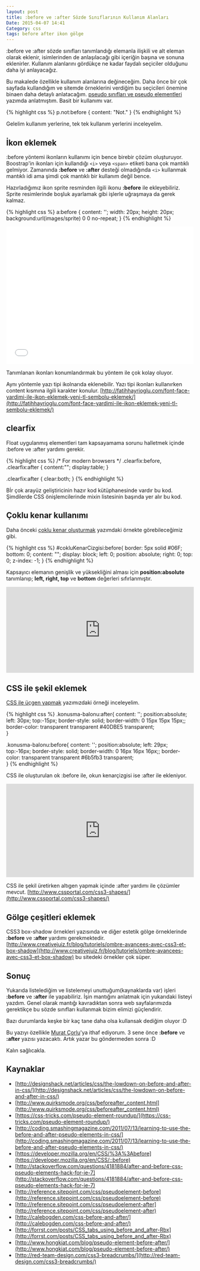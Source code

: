 ```yaml
---
layout: post
title: :before ve :after Sözde Sınıflarının Kullanım Alanları
Date: 2015-04-07 14:41
Category: css
tags: before after ikon gölge
---
```


:before ve :after sözde sınıfları tanımlandığı elemanla ilişkili ve alt eleman olarak eklenir, isimlerinden de anlaşılacağı gibi içeriğin başına ve sonuna eklenirler. Kullanım alanlarını gördükçe ne kadar faydalı seçiciler olduğunu daha iyi anlayacağız. 

Bu makalede özellikle kullanım alanlarına değineceğim.  Daha önce bir çok sayfada kullandığım ve sitemde örneklerini verdiğim bu seçicileri önemine binaen daha detaylı anlatacağım.  [pseudo sınıfları ve pseudo elementleri](http://fatihhayrioglu.com/pseudo-siniflari-ve-pseudo-elementleri/) yazımda anlatmıştım. Basit bir kullanımı var. 

{% highlight css %}
p.not:before { 
    content: "Not." 
}
{% endhighlight %}

Gelelim kullanım yerlerine, tek tek kullanım yerlerini inceleyelim.

## İkon eklemek

:before yöntemi ikonların kullanımı için bence birebir çözüm oluşturuyor. Boostrap'in ikonları için kullandığı `<i>` veya `<span>` etiketi bana çok mantıklı gelmiyor. Zamanında **:before** ve **:after** desteği olmadığında `<i>` kullanmak mantıklı idi ama şimdi çok mantıklı bir kullanım değil bence. 

Hazırladığımız ikon sprite resminden ilgili ikonu **:before** ile ekleyebiliriz. Sprite resimlerinde boşluk ayarlamak gibi işlerle uğraşmaya da gerek kalmaz. 

{% highlight css %}
a:before {
    content: '';
    width: 20px;
    height: 20px;
    background:url(images/sprite) 0 0 no-repeat;
}
{% endhighlight %}

<iframe height='368' scrolling='no' src='//codepen.io/fatihhayri/embed/NPVyWx/?height=368&theme-id=13521' frameborder='no' allowtransparency='true' allowfullscreen='true' style='width: 100%;'></iframe>

Tanımlanan ikonları konumlandırmak bu yöntem ile çok kolay oluyor.  

Aynı yöntemle yazı tipi ikolnarıda eklenebilir. Yazı tipi ikonları kullanırken content kısmına ilgili karakter konulur. [http://fatihhayrioglu.com/font-face-yardimi-ile-ikon-eklemek-yeni-tl-sembolu-eklemek/](http://fatihhayrioglu.com/font-face-yardimi-ile-ikon-eklemek-yeni-tl-sembolu-eklemek/)

## clearfix

Float uygulanmış elementleri tam kapsayamama sorunu halletmek içinde :before ve :after yardımı gerekir.

{% highlight css %}
/* For modern browsers */
.clearfix:before,
.clearfix:after {
    content:"";
    display:table;
}
 
.clearfix:after {
    clear:both;
}
{% endhighlight %}

Bİr çok arayüz geliştiricinin hazır kod kütüphanesinde vardır bu kod. Şimdilerde CSS önişlemcilerinde mixin listesinin başında yer alır bu kod. 

## Çoklu kenar kullanımı

Daha önceki [çoklu kenar oluşturmak](http://fatihhayrioglu.com/coklu-kenar-cizgisiborder-kullanimi/) yazımdaki örnekte görebileceğimiz gibi.

{% highlight css %}
#cokluKenarCizgisi:before{
    border: 5px solid #06F;
    bottom: 0;
    content: "";
    display: block;
    left: 0;
    position: absolute;
    right: 0;
    top: 0;
    z-index: -1;
}
{% endhighlight %}

Kapsayıcı elemanın genişlik ve yüksekliğini alması için **position:absolute** tanımlanıp; **left, right, top** ve **bottom** değerleri sıfırlanmıştır. 

<iframe style="width: 100%; height: 230px" src="http://jsfiddle.net/fatihhayri/L8ZHT/embedded/result,css,html" allowfullscreen="allowfullscreen" frameborder="0"></iframe>

## CSS ile şekil eklemek 

[CSS ile üçgen yapmak](http://fatihhayrioglu.com/css-ile-ucgen-ok-yapmak/) yazımızdaki örneği inceleyelim.

{% highlight css %}
.konusma-balonu:after{
  content: '';
  position:absolute;
  left: 30px;
  top:-15px;
  border-style: solid;
  border-width: 0 15px 15px 15px;;
  border-color: transparent transparent #40DBE5 transparent;  
}

.konusma-balonu:before{
  content: '';
  position:absolute;
  left: 29px;
  top:-16px;
  border-style: solid;
  border-width: 0 16px 16px 16px;;
  border-color: transparent transparent #6b5fb3 transparent;  
}
{% endhighlight %}

CSS ile oluşturulan ok :before ile, okun kenarçizgisi ise :after ile ekleniyor.

<iframe scrolling="no" height="250" frameborder="0" style="width: 100%; overflow: hidden;" allowtransparency="true" data-height="250" src="http://codepen.io/fatihhayri/embed/JhrdC?type=result&amp;height=250" id="cp_embed_hgplm"></iframe>

CSS ile şekil üretirken altıgen yapmak içinde :after yardımı ile çözümler mevcut. [http://www.cssportal.com/css3-shapes/](http://www.cssportal.com/css3-shapes/)

## Gölge çeşitleri eklemek

CSS3 box-shadow örnekleri yazısında ve diğer estetik gölge örneklerinde **:before** ve **:after** yardımı gerekmektedir. [http://www.creativejuiz.fr/blog/tutoriels/ombre-avancees-avec-css3-et-box-shadow](http://www.creativejuiz.fr/blog/tutoriels/ombre-avancees-avec-css3-et-box-shadow) bu sitedeki örnekler çok süper.

## Sonuç
Yukarıda listelediğim ve listelemeyi unuttuğum(kaynaklarda var) işleri **:before** ve **:after** ile yapabiliriz. İşin mantığını anlatmak için yukarıdaki listeyi yazdım. Genel olarak mantığı kavradıktan sonra web sayfalarımızda gerektikçe bu sözde sınıfları kullanmak bizim elimizi güçlendirir. 

Bazı durumlarda keşke bir kaç tane daha olsa kullansak dediğim oluyor :D

Bu yazıyı özellikle [Murat Çorlu](http://muratcorlu.com/)'ya ithaf ediyorum. 3 sene önce **:before** ve **:after** yazısı yazacaktı. Artık yazar bu göndermeden sonra :D

Kalın sağlıcakla.

## Kaynaklar

 - [http://designshack.net/articles/css/the-lowdown-on-before-and-after-in-css/](http://designshack.net/articles/css/the-lowdown-on-before-and-after-in-css/)
 - [http://www.quirksmode.org/css/beforeafter_content.html](http://www.quirksmode.org/css/beforeafter_content.html)
 - [https://css-tricks.com/pseudo-element-roundup/](https://css-tricks.com/pseudo-element-roundup/)
 - [http://coding.smashingmagazine.com/2011/07/13/learning-to-use-the-before-and-after-pseudo-elements-in-css/](http://coding.smashingmagazine.com/2011/07/13/learning-to-use-the-before-and-after-pseudo-elements-in-css/)
 - [https://developer.mozilla.org/en/CSS/%3A%3Abefore](https://developer.mozilla.org/en/CSS/::before)
 - [http://stackoverflow.com/questions/4181884/after-and-before-css-pseudo-elements-hack-for-ie-7](http://stackoverflow.com/questions/4181884/after-and-before-css-pseudo-elements-hack-for-ie-7)
 - [http://reference.sitepoint.com/css/pseudoelement-before](http://reference.sitepoint.com/css/pseudoelement-before)
 - [http://reference.sitepoint.com/css/pseudoelement-after](http://reference.sitepoint.com/css/pseudoelement-after)
 - [http://calebogden.com/css-before-and-after/](http://calebogden.com/css-before-and-after/)
 - [http://forrst.com/posts/CSS_tabs_using_before_and_after-Rbx](http://forrst.com/posts/CSS_tabs_using_before_and_after-Rbx)
 - [http://www.hongkiat.com/blog/pseudo-element-before-after/](http://www.hongkiat.com/blog/pseudo-element-before-after/)
 - [http://red-team-design.com/css3-breadcrumbs/](http://red-team-design.com/css3-breadcrumbs/)

